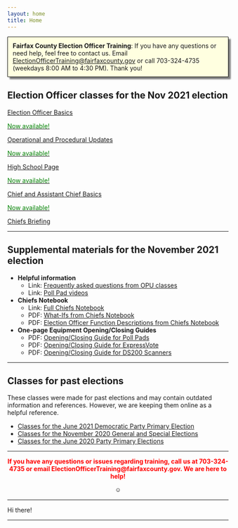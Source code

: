 ```yaml
---
layout: home
title: Home
---
```


<div class="homepage-intro animate__animated animate__pulse" style="margin:1em auto; display:none;">
    Welcome to the Election Officer Training website!
</div>

<p style="
    background: lightyellow;
    padding: 0.8em;
    box-shadow: 5px 5px 3px grey;
    border-radius: 1px;
    border: 1px solid black;
    margin-bottom: 2em;
"><strong>Fairfax County Election Officer Training</strong>: If you have any questions or need help, feel free to contact us. Email <a href="mailto:ElectionOfficerTraining@fairfaxcounty.gov">ElectionOfficerTraining@fairfaxcounty.gov</a> or call 703-324-4735 (weekdays 8:00 AM to 4:30 PM). Thank you!</p>

## Election Officer classes for the Nov 2021 election

<div class="cards">

  <div class="card">
    <a href="{{ site.url }}{{ site.baseurl }}/eo-basics">
      <div class="card-image-container">
        <div class="card-image" style="background-image: url('{{ site.url }}{{ site.baseurl }}/assets/img/new-eos.png')"></div>
      </div>
      <div class="card-text">
        <p>Election Officer Basics</p>
        <p class="card-coming-soon" style="color:green;">Now available!</p>
      </div>
    </a>
  </div>


  <div class="card">
    <a href="{{ site.url }}{{ site.baseurl }}/opu">
      <div class="card-image-container">
        <div class="card-image" style="background-image: url('{{ site.url }}{{ site.baseurl }}/assets/img/2021-11-opu.png')"></div>
      </div>
      <div class="card-text">
        <p>Operational and Procedural Updates</p>
        <p class="card-coming-soon" style="color:green;">Now available!</p>
      </div>
    </a>
  </div>


  <div class="card">
    <a href="{{ site.url }}{{ site.baseurl }}/hs-page">
      <div class="card-image-container">
        <div class="card-image" style="background-image: url('{{ site.url }}{{ site.baseurl }}/assets/img/high-school-pages-small.jpg')"></div>
      </div>
      <div class="card-text">
        <p>High School Page</p>
        <p class="card-coming-soon" style="color:green;">Now available!</p>
      </div>
    </a>
  </div>


  <div class="card">
    <a href="{{ site.url }}{{ site.baseurl }}/chief-basics">
      <div class="card-image-container">
        <div class="card-image" style="background-image: url('{{ site.url }}{{ site.baseurl }}/assets/img/what-ifs.png')"></div>
      </div>
      <div class="card-text">
        <p>Chief and Assistant Chief Basics</p>
        <p class="card-coming-soon" style="color:green;">Now available!</p>
      </div>
    </a>
  </div>


  <div class="card">
    <a href="{{ site.url }}{{ site.baseurl }}/chiefs-briefing/">
      <div class="card-image-container">
        <div class="card-image" style="background-image: url('{{ site.url }}{{ site.baseurl }}/assets/img/chiefs-briefing-small.jpg')"></div>
      </div>
      <div class="card-text">
        <p>Chiefs Briefing</p>
        <p class="card-coming-soon" style="color:darkOrange;"></p>
      </div>
    </a>
  </div>

</div>

<div></div>

---

## Supplemental materials for the November 2021 election

* **Helpful information**
  - Link: [Frequently asked questions from OPU classes]({{site.url}}{{site.baseurl}}/faqs/)
  - Link: [Poll Pad videos]({{site.url}}{{site.baseurl}}/videos/)
* **Chiefs Notebook**
  - Link: [Full Chiefs Notebook]({{site.url}}/{{site.baseurl}}/chiefs-notebook/)
  - PDF: [What-Ifs from Chiefs Notebook]({{site.url}}/{{site.baseurl}}/assets/docs/2021-11-what-ifs.pdf)
  - PDF: [Election Officer Function Descriptions from Chiefs Notebook]({{site.url}}/{{site.baseurl}}/assets/docs/2021-11-function-descriptions.pdf)
* **One-page Equipment Opening/Closing Guides**
  - PDF: [Opening/Closing Guide for Poll Pads]({{site.url}}/{{site.baseurl}}/assets/docs/2021-11-equipment-guide-pollpad.pdf)
  - PDF: [Opening/Closing Guide for ExpressVote]({{site.url}}/{{site.baseurl}}/assets/docs/2021-11-equipment-guide-expressvote.pdf)
  - PDF: [Opening/Closing Guide for DS200 Scanners]({{site.url}}/{{site.baseurl}}/assets/docs/2021-11-equipment-guide-ds200.pdf)

---

## Classes for past elections

These classes were made for past elections and may contain outdated information and references. However, we are keeping them online as a helpful reference.

- [Classes for the June 2021 Democratic Party Primary Election]({{site.url}}{{site.baseurl}}/jun-2021)
- [Classes for the November 2020 General and Special Elections]({{site.url}}{{site.baseurl}}/nov-2020)
- [Classes for the June 2020 Party Primary Elections]({{site.url}}{{site.baseurl}}/jun-2020)

---


<p style="text-align: center; font-weight:bold;"><span style="color:#FF0000;">If you have any questions or issues regarding training, call us at 703-324-4735 or
 email ElectionOfficerTraining@fairfaxcounty.gov. We are here to help!</span></p>




<div style="display: flex;justify-content: center;">
    <button onclick="hideDIV()" style="
    background: transparent;
    /* color: transparent; */
    border: 0;
">☺</button>
</div>

<script>
function hideDIV() {
  var x = document.getElementById("hideText");
  if (x.style.display === "none") {
    x.style.display = "block";
  } else {
    x.style.display = "none";
  }
}
</script>

<div id="hideText">

<hr />

Hi there!

<hr />




</div>
